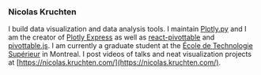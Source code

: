 ### Nicolas Kruchten

I build data visualization and data analysis tools. I maintain [Plotly.py](https://plotly.com/python/) and I am the creator of [Plotly Express](https://plotly.express/) as well as [react-pivottable](https://react-pivottable.js.org/) and [pivottable.js](https://pivottable.js.org/). I am currently a graduate student at the [École de Technologie Supérieur](https://etsmtl.ca/) in Montreal. I post videos of talks and neat visualization projects at [https://nicolas.kruchten.com/](https://nicolas.kruchten.com/).
